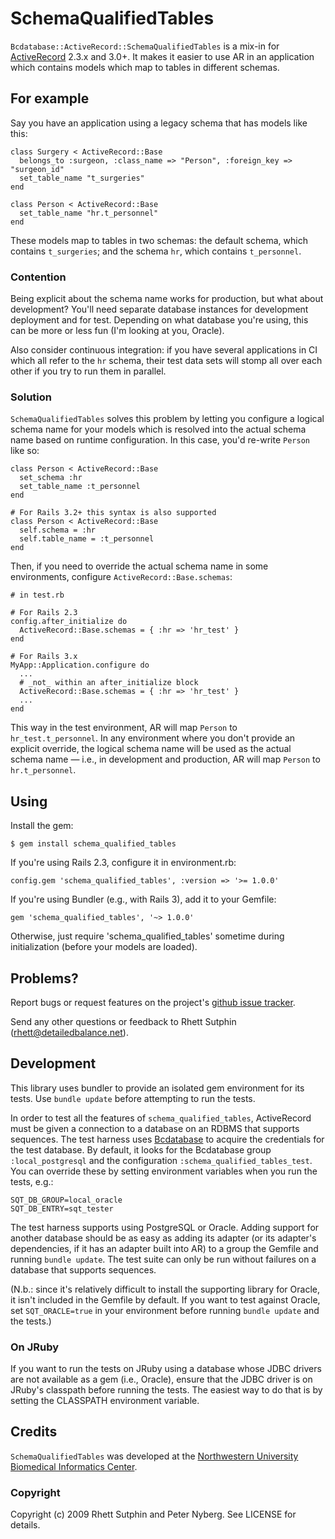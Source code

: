 SchemaQualifiedTables
=====================

`Bcdatabase::ActiveRecord::SchemaQualifiedTables` is a mix-in for
[ActiveRecord][] 2.3.x and 3.0+.  It makes it easier to use AR in an
application which contains models which map to tables in different
schemas.

[ActiveRecord]: http://api.rubyonrails.org/files/vendor/rails/activerecord/README.html

For example
-----------

Say you have an application using a legacy schema that has models like this:

    class Surgery < ActiveRecord::Base
      belongs_to :surgeon, :class_name => "Person", :foreign_key => "surgeon_id"
      set_table_name "t_surgeries"
    end

    class Person < ActiveRecord::Base
      set_table_name "hr.t_personnel"
    end

These models map to tables in two schemas: the default schema, which
contains `t_surgeries`; and the schema `hr`, which contains
`t_personnel`.

### Contention

Being explicit about the schema name works for production, but what
about development?  You'll need separate database instances for
development deployment and for test.  Depending on what database
you're using, this can be more or less fun (I'm looking at you,
Oracle).

Also consider continuous integration: if you have several applications
in CI which all refer to the `hr` schema, their test data sets will
stomp all over each other if you try to run them in parallel.

### Solution

`SchemaQualifiedTables` solves this problem by letting you configure a
logical schema name for your models which is resolved into the actual
schema name based on runtime configuration.  In this case, you'd
re-write `Person` like so:

    class Person < ActiveRecord::Base
      set_schema :hr
      set_table_name :t_personnel
    end

    # For Rails 3.2+ this syntax is also supported
    class Person < ActiveRecord::Base
      self.schema = :hr
      self.table_name = :t_personnel
    end

Then, if you need to override the actual schema name in some
environments, configure `ActiveRecord::Base.schemas`:

    # in test.rb

    # For Rails 2.3
    config.after_initialize do
      ActiveRecord::Base.schemas = { :hr => 'hr_test' }
    end

    # For Rails 3.x
    MyApp::Application.configure do
      ...
      # _not_ within an after_initialize block
      ActiveRecord::Base.schemas = { :hr => 'hr_test' }
      ...
    end

This way in the test environment, AR will map `Person` to
`hr_test.t_personnel`.  In any environment where you don't provide an
explicit override, the logical schema name will be used as the actual
schema name &mdash; i.e., in development and production, AR will map
`Person` to `hr.t_personnel`.

Using
-----

Install the gem:

    $ gem install schema_qualified_tables

If you're using Rails 2.3, configure it in environment.rb:

    config.gem 'schema_qualified_tables', :version => '>= 1.0.0'

If you're using Bundler (e.g., with Rails 3), add it to your Gemfile:

    gem 'schema_qualified_tables', '~> 1.0.0'

Otherwise, just require 'schema_qualified_tables' sometime during
initialization (before your models are loaded).

Problems?
---------

Report bugs or request features on the project's [github issue
tracker][issues].

Send any other questions or feedback to Rhett Sutphin
(rhett@detailedbalance.net).

[issues]: http://github.com/rsutphin/schema_qualified_tables/issues

Development
-----------

This library uses bundler to provide an isolated gem environment for
its tests. Use `bundle update` before attempting to run the tests.

In order to test all the features of `schema_qualified_tables`,
ActiveRecord must be given a connection to a database on an RDBMS that
supports sequences. The test harness uses [Bcdatabase][] to acquire
the credentials for the test database. By default, it looks for the
Bcdatabase group `:local_postgresql` and the configuration
`:schema_qualified_tables_test`. You can override these by setting
environment variables when you run the tests, e.g.:

    SQT_DB_GROUP=local_oracle
    SQT_DB_ENTRY=sqt_tester

The test harness supports using PostgreSQL or Oracle. Adding support
for another database should be as easy as adding its adapter (or its
adapter's dependencies, if it has an adapter built into AR) to a group
the Gemfile and running `bundle update`. The test suite can only be
run without failures on a database that supports sequences.

(N.b.: since it's relatively difficult to install the supporting
library for Oracle, it isn't included in the Gemfile by default. If
you want to test against Oracle, set `SQT_ORACLE=true` in your
environment before running `bundle update` and the tests.)

### On JRuby

If you want to run the tests on JRuby using a database whose JDBC
drivers are not available as a gem (i.e., Oracle), ensure that the
JDBC driver is on JRuby's classpath before running the tests. The
easiest way to do that is by setting the CLASSPATH environment
variable.

[Bcdatabase]: http://rubydoc.info/gems/bcdatabase/frames

Credits
-------

`SchemaQualifiedTables` was developed at the [Northwestern University
Biomedical Informatics Center][NUBIC].

[NUBIC]: http://www.nucats.northwestern.edu/centers/nubic/index.html

### Copyright

Copyright (c) 2009 Rhett Sutphin and Peter Nyberg. See LICENSE for details.
